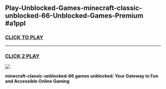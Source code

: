 
## Play-Unblocked-Games-minecraft-classic-unblocked-66-Unblocked-Games-Premium #a1ppl
<h3>
<a href="https://premium.freeplayer.one?title=minecraft-classic-unblocked-66&ref=12M">CLICK TO PLAY</a></h3>
<hr>

<h3>
<a href="https://premium.freeplayer.one?title=minecraft-classic-unblocked-66&ref=12M">CLICK 2 PLAY</a>
  
</h3>

<a href="https://premium.freeplayer.one?title=minecraft-classic-unblocked-66&ref=12M"><img src="https://clearcache.store/games.png"></a>


**minecraft-classic-unblocked-66 games unblocked: Your Gateway to Fun and Accessible Online Gaming**
